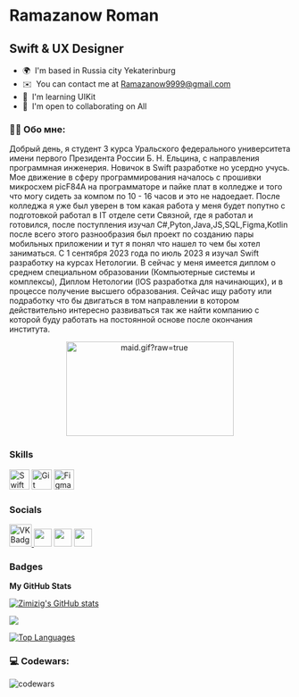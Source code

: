 Ramazanow Roman 
================================

Swift & UX Designer
-------------------


* 🌍  I'm based in Russia city Yekaterinburg
* ✉️  You can contact me at [Ramazanow9999@gmail.com](mailto:Ramazanow9999@gmail.com)
* 🧠  I'm learning UIKit
* 🤝  I'm open to collaborating on All

### :man_technologist: Обо мне:

Добрый день, я cтудент 3 курса Уральского федерального университета имени первого Президента России Б. Н. Ельцина, с направления программная инженерия. Новичок в Swift разработке но усердно учусь.
Мое движение в сферу программирования началось с прошивки микросхем picF84A на программаторе и пайке плат в колледже и того что могу сидеть за компом по 10 - 16 часов и это не надоедает. После колледжа я уже был уверен в том какая работа у меня будет попутно с подготовкой работал в IT отделе сети Связной, где я работал и готовился, после поступления изучал C#,Pyton,Java,JS,SQL,Figma,Kotlin после всего этого разнообразия был проект по созданию пары мобильных приложении и тут я понял что нашел то чем бы хотел заниматься. С 1 сентября 2023 года по июль 2023 я изучал Swift разработку на курсах Нетологии. В сейчас у меня имеется диплом о среднем специальном образовании (Компьютерные системы и комплексы), Диплом Нетологии (IOS разработка для начинающих), и в процессе получение высшего образования. Сейчас ищу работу или подработку что бы двигаться в том направлении в котором действительно интересно развиваться так же найти компанию с которой буду работать на постоянной основе после окончания института.

<div align="center">
  <img data-target="animated-image.replacedImage" alt="maid.gif?raw=true" class="AnimatedImagePlayer-animatedImage" src="https://github.com/miluluyo/photo_gallery/raw/master/maid.gif?raw=true" width="300" height="169" style="display: block; opacity: 1;">
</div>

### Skills
<p align="left">
<a href="https://developer.apple.com/swift/" target="_blank" rel="noreferrer"><img src="https://raw.githubusercontent.com/danielcranney/readme-generator/main/public/icons/skills/swift-colored.svg" width="36" height="36" alt="Swift" /></a>
<a href="https://git-scm.com/" target="_blank" rel="noreferrer"><img src="https://raw.githubusercontent.com/danielcranney/readme-generator/main/public/icons/skills/git-colored.svg" width="36" height="36" alt="Git" /></a>
<a href="https://www.figma.com/" target="_blank" rel="noreferrer"><img src="https://raw.githubusercontent.com/danielcranney/readme-generator/main/public/icons/skills/figma-colored.svg" width="36" height="36" alt="Figma" /></a>
</p>

### Socials
<p align="left"> 
  <a href="https://vk.com/korniiienko" target="_blank"> <img src="https://cdn-icons-png.flaticon.com/512/145/145813.png" width="40" height="40" alt="VK Badge"/>
  <a href="https://discord.com/users/Рамазанов Роман#3095" target="_blank" rel="noreferrer"><img src="https://raw.githubusercontent.com/danielcranney/readme-generator/main/public/icons/socials/discord.svg" width="32" height="32" /></a> 
  <a href="https://www.github.com/Zimizig" target="_blank" rel="noreferrer"><img src="https://raw.githubusercontent.com/danielcranney/readme-generator/main/public/icons/socials/github-dark.svg" width="32" height="32" /></a> <a href="https://www.stackoverflow.com/users/zimizig" target="_blank" rel="noreferrer"><img src="https://raw.githubusercontent.com/danielcranney/readme-generator/main/public/icons/socials/stackoverflow.svg" width="32" height="32" /></a>
  </p>

### Badges

<b>My GitHub Stats</b>

<a href="http://www.github.com/Zimizig"><img src="https://github-readme-stats.vercel.app/api?username=Zimizig&show_icons=true&hide=&count_private=true&title_color=0891b2&text_color=ffffff&icon_color=0891b2&bg_color=1c1917&hide_border=true&show_icons=true" alt="Zimizig's GitHub stats" /></a>

<a href="http://www.github.com/Zimizig"><img src="https://github-readme-streak-stats.herokuapp.com/?user=Zimizig&stroke=ffffff&background=1c1917&ring=0891b2&fire=0891b2&currStreakNum=ffffff&currStreakLabel=0891b2&sideNums=ffffff&sideLabels=ffffff&dates=ffffff&hide_border=true" /></a>

<a href="https://github.com/Zimizig" align="left"><img src="https://github-readme-stats.vercel.app/api/top-langs/?username=Zimizig&langs_count=10&title_color=0891b2&text_color=ffffff&icon_color=0891b2&bg_color=1c1917&hide_border=true&locale=en&custom_title=Top%20%Languages" alt="Top Languages" /></a>

### 💻 Codewars:

![codewars](https://www.codewars.com/users/Zimizig/badges/large)
